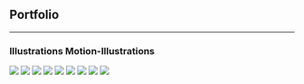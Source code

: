 ## Portfolio

---

### Illustrations   Motion-Illustrations

<img src="images/IMG_0219.jpg"/>

<img src="images/IMG_0217.jpg"/>

<img src="images/IMG_0216.jpg"/>

<img src="images/IMG_0215.jpg"/>

<img src="images/IMG_0218.jpg"/>

<img src="images/IMG_0221.jpg"/>

<img src="images/IMG_0220.jpg"/>

<img src="images/IMG_0661.JPG"/>

<img src="images/IMG_0261.jpg"/>
